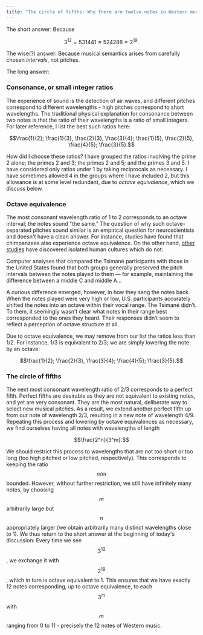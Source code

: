 ```yaml
---
title: "The circle of fifths: Why there are twelve notes in Western music"
---
```


The short answer: Because

$$3^{12} = 531441 \approx 524288 = 2^{19}.$$

The wise(?) answer: Because musical semantics arises from carefully chosen _intervals_, not pitches.

The long answer:

### Consonance, or small integer ratios

The experience of sound is the detection of air waves, and different pitches correspond to different wavelengths - high pitches correspond to short wavelengths. The traditional physical explanation for consonance between two notes is that the ratio of their wavelengths is a ratio of small integers. For later reference, I list the best such ratios here:

$$\frac{1}{2}; \frac{1}{3}, \frac{2}{3}, \frac{3}{4}; \frac{1}{5}, \frac{2}{5}, \frac{4}{5}; \frac{3}{5}.$$

How did I choose these ratios? I have grouped the ratios involving the prime 2 alone; the primes 2 and 3; the primes 2 and 5; and the primes 3 and 5. I have considered only ratios under 1 by taking reciprocals as necessary. I have sometimes allowed 4 in the groups where I have included 2, but this allowance is at some level redundant, due to _octave equivalence_, which we discuss below.

### Octave equivalence

The most consonant wavelength ratio of 1 to 2 corresponds to an octave interval; the notes sound "the same." The question of why such octave-separated pitches sound similar is an empirical question for neuroscientists and doesn't have a clean answer. For instance, studies have found that chimpanzees also experience octave equivalence. On the other hand, [other studies](https://www.quantamagazine.org/perceptions-of-musical-octaves-are-learned-not-wired-in-the-brain-20191030/) have discovered isolated human cultures which do not:

<div class="media">
<p>Computer analyses that compared the Tsimané participants with those in the United States found that both groups generally preserved the pitch intervals between the notes played to them — for example, maintaining the difference between a middle C and middle A...</p>

<p>A curious difference emerged, however, in how they sang the notes back. When the notes played were very high or low, U.S. participants accurately shifted the notes into an octave within their vocal range. The Tsimané didn’t. To them, it seemingly wasn’t clear what notes in their range best corresponded to the ones they heard. Their responses didn’t seem to reflect a perception of octave structure at all.</p>
</div>

Due to octave equivalence, we may remove from our list the ratios less than 1/2. For instance, 1/3 is equivalent to 2/3; we are simply lowering the note by an octave:

$$\frac{1}{2}; \frac{2}{3}, \frac{3}{4}; \frac{4}{5}; \frac{3}{5}.$$

### The circle of fifths

The next most consonant wavelength ratio of 2/3 corresponds to a perfect fifth. Perfect fifths are desirable as they are not equivalent to existing notes, and yet are very consonant. They are the most natural, deliberate way to select new musical pitches. As a result, we extend another perfect fifth up from our note of wavelength 2/3, resulting in a new note of wavelength 4/9. Repeating this process and lowering by octave equivalences as necessary, we find ourselves having all notes with wavelengths of length

$$\frac{2^n}{3^m}.$$

We should restrict this process to wavelengths that are not too short or too long (too high pitched or low pitched, respectively). This corresponds to keeping the ratio $$n/m$$ bounded. However, without further restriction, we still have infinitely many notes, by choosing $$m$$ arbitrarily large but $$n$$ appropriately larger (we obtain arbitrarily many distinct wavelengths close to 1). We thus return to the short answer at the beginning of today's discussion: Every time we see $$3^{12}$$, we exchange it with $$2^{19}$$, which in turn is octave equivalent to 1. This ensures that we have exactly 12 notes corresponding, up to octave equivalence, to each $$3^{m}$$ with $$m$$ ranging from 0 to 11 - precisely the 12 notes of Western music.

